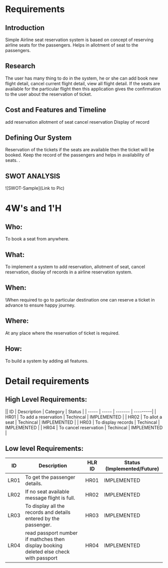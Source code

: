 # Requirements
## Introduction
 Simple Airline seat reservation system is based on concept of reserving airline seats for the passengers.
 Helps in allotment of seat to the passengers.

## Research
 The user has many thing to do in the system,  he or she can add book new flight detail, cancel current flight detail, view all flight detail.
 If the seats are available for the particular flight then this application gives the confirmation to the user about the reservation of ticket.
## Cost and Features and Timeline
add reservation
allotment of seat
cancel reservation
Display of record

## Defining Our System
Reservation of the tickets if the seats are available then the ticket will be booked.
Keep the record of the passengers and helps in availability of seats.
   .
## SWOT ANALYSIS
![SWOT-Sample](Link to Pic)

# 4W&#39;s and 1&#39;H

## Who:
To book a seat from anywhere.

## What:

To implement a system to add reservation, allotment of seat, cancel reservation, disolay of records in a airline reservation system.

## When:

\When required to go to particular destination one can reserve a ticket in advance to ensure happy journey. 

## Where:

At any place where the reservation of ticket is required.

## How:

To build a system by adding all features.

# Detail requirements
## High Level Requirements:
|| ID | Description | Category | Status | 
| ----- | ----- | ------- | ---------|
| HR01 | To add a reservation | Techincal | IMPLEMENTED |
| HR02 | To allot a seat | Techincal | IMPLEMENTED |
| HR03 | To display records | Techincal | IMPLEMENTED | 
| HR04 | To cancel reservation | Techincal |  IMPLEMENTED  |


##  Low level Requirements:
| ID | Description | HLR ID | Status (Implemented/Future) |
| ------ | --------- | ------ | ----- |
| LR01 |To get the passenger details. | HR01 | IMPLEMENTED |
| LR02 | If no seat available message flight is full. | HR02 |  IMPLEMENTED  |
| LR03 | To display all the records and details entered by the passenger. | HR03 |  IMPLEMENTED  |
| LR04 | read passport number if mathches then display booking deleted else check with passport | HR04 |  IMPLEMENTED  |